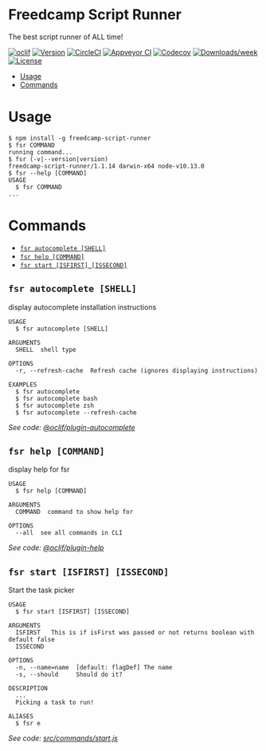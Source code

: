 Freedcamp Script Runner
=======================

The best script runner of ALL time!

[![oclif](https://img.shields.io/badge/cli-oclif-brightgreen.svg)](https://oclif.io)
[![Version](https://img.shields.io/npm/v/@oclif/example-multi-js.svg)](https://npmjs.org/package/@oclif/example-multi-js)
[![CircleCI](https://circleci.com/gh/oclif/example-multi-js/tree/master.svg?style=shield)](https://circleci.com/gh/oclif/example-multi-js/tree/master)
[![Appveyor CI](https://ci.appveyor.com/api/projects/status/github/oclif/example-multi-js?branch=master&svg=true)](https://ci.appveyor.com/project/oclif/example-multi-js/branch/master)
[![Codecov](https://codecov.io/gh/oclif/example-multi-js/branch/master/graph/badge.svg)](https://codecov.io/gh/oclif/example-multi-js)
[![Downloads/week](https://img.shields.io/npm/dw/@oclif/example-multi-js.svg)](https://npmjs.org/package/@oclif/example-multi-js)
[![License](https://img.shields.io/npm/l/@oclif/example-multi-js.svg)](https://github.com/oclif/example-multi-js/blob/master/package.json)

<!-- toc -->
* [Usage](#usage)
* [Commands](#commands)
<!-- tocstop -->
# Usage
<!-- usage -->
```sh-session
$ npm install -g freedcamp-script-runner
$ fsr COMMAND
running command...
$ fsr (-v|--version|version)
freedcamp-script-runner/1.1.14 darwin-x64 node-v10.13.0
$ fsr --help [COMMAND]
USAGE
  $ fsr COMMAND
...
```
<!-- usagestop -->
# Commands
<!-- commands -->
* [`fsr autocomplete [SHELL]`](#fsr-autocomplete-shell)
* [`fsr help [COMMAND]`](#fsr-help-command)
* [`fsr start [ISFIRST] [ISSECOND]`](#fsr-start-isfirst-issecond)

## `fsr autocomplete [SHELL]`

display autocomplete installation instructions

```
USAGE
  $ fsr autocomplete [SHELL]

ARGUMENTS
  SHELL  shell type

OPTIONS
  -r, --refresh-cache  Refresh cache (ignores displaying instructions)

EXAMPLES
  $ fsr autocomplete
  $ fsr autocomplete bash
  $ fsr autocomplete zsh
  $ fsr autocomplete --refresh-cache
```

_See code: [@oclif/plugin-autocomplete](https://github.com/oclif/plugin-autocomplete/blob/v0.1.0/src/commands/autocomplete/index.ts)_

## `fsr help [COMMAND]`

display help for fsr

```
USAGE
  $ fsr help [COMMAND]

ARGUMENTS
  COMMAND  command to show help for

OPTIONS
  --all  see all commands in CLI
```

_See code: [@oclif/plugin-help](https://github.com/oclif/plugin-help/blob/v2.1.6/src/commands/help.ts)_

## `fsr start [ISFIRST] [ISSECOND]`

Start the task picker

```
USAGE
  $ fsr start [ISFIRST] [ISSECOND]

ARGUMENTS
  ISFIRST   This is if isFirst was passed or not returns boolean with default false
  ISSECOND

OPTIONS
  -n, --name=name  [default: flagDef] The name
  -s, --should     Should do it?

DESCRIPTION
  ...
  Picking a task to run!

ALIASES
  $ fsr e
```

_See code: [src/commands/start.js](https://github.com/agrublev/freedcamp-script-runner/blob/v1.1.14/src/commands/start.js)_
<!-- commandsstop -->
